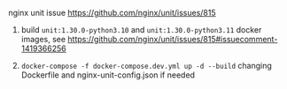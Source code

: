 nginx unit issue https://github.com/nginx/unit/issues/815

1. build `unit:1.30.0-python3.10` and `unit:1.30.0-python3.11` docker images, see https://github.com/nginx/unit/issues/815#issuecomment-1419366256 

2. `docker-compose -f docker-compose.dev.yml up -d --build` changing Dockerfile and nginx-unit-config.json if needed 